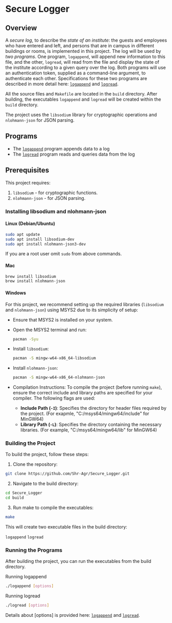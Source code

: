 # Secure Logger

## Overview

A *secure log*, to describe the *state of an institute*: the guests and employees who have entered and left, and persons that are in campus in different buildings or rooms, is implemented in this project. The log will be used by *two programs*. One program, `logappend`, will append new information to this file, and the other, `logread`, will read from the file and display the state of the institute according to a given query over the log. Both programs will use an authentication token, supplied as a command-line argument, to authenticate each other. Specifications for these two programs are described in more detail here: [`logappend`](LOGAPPEND.md) and [`logread`](LOGREAD.md).

All the source files and `Makefile` are located in the `build` directory. After building, the executables `logappend` and `logread` will be created within the `build` directory.

The project uses the `libsodium` library for cryptographic operations and `nlohmann-json` for JSON parsing.


## Programs

 * The [`logappend`](LOGAPPEND.md) program appends data to a log
 * The [`logread`](LOGREAD.md) program reads and queries data from the log


## Prerequisites

This project requires:
1. `libsodium` - for cryptographic functions.
2. `nlohmann-json` - for JSON parsing.

### Installing libsodium and nlohmann-json

#### Linux (Debian/Ubuntu)
```bash
sudo apt update
sudo apt install libsodium-dev
sudo apt install nlohmann-json3-dev
```
If you are a root user omit `sudo` from above commands.

#### Mac

```bash 
brew install libsodium
brew install nlohmann-json
```

#### Windows
For this project, we recommend setting up the required libraries (`libsodium` and `nlohmann-json`) using MSYS2 due to its simplicity of setup:
* Ensure that MSYS2 is installed on your system.
* Open the MSYS2 terminal and run:
    ```bash 
    pacman -Syu
    ```
* Install `libsodium`:
    ```bash
    pacman -S mingw-w64-x86_64-libsodium
    ```
* Install `nlohmann-json`:
    ```bash
    pacman -S mingw-w64-x86_64-nlohmann-json
    ```
* Compilation Instructions:
    To compile the project (before running `make`), ensure the correct include and library paths are specified for your compiler. The following flags are used:

    - **Include Path (`-I`)**: Specifies the directory for header files required by the project. (For exapmle, "C:/msys64/mingw64/include" for MinGW64)
    - **Library Path (`-L`)**: Specifies the directory containing the necessary libraries. (For example, "C:/msys64/mingw64/lib" for MinGW64)


### Building the Project

To build the project, follow these steps:
1. Clone the repository:
```bash
git clone https://github.com/Shr-Agr/Secure_Logger.git
``` 

2. Navigate to the build directory:

```bash
cd Secure_Logger
cd build
```

3. Run make to compile the executables:
```bash
make
```
This will create two executable files in the build directory:

`logappend`
`logread`

### Running the Programs
After building the project, you can run the executables from the build directory.

Running logappend
```bash
./logappend [options]

```
Running logread
```bash
./logread [options]

```
Details about [options] is provided here: [`logappend`](LOGAPPEND.md) and [`logread`](LOGREAD.md).